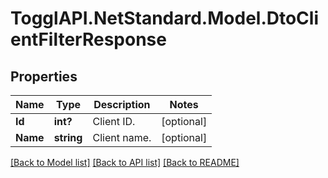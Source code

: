 # TogglAPI.NetStandard.Model.DtoClientFilterResponse
## Properties

Name | Type | Description | Notes
------------ | ------------- | ------------- | -------------
**Id** | **int?** | Client ID. | [optional] 
**Name** | **string** | Client name. | [optional] 

[[Back to Model list]](../README.md#documentation-for-models) [[Back to API list]](../README.md#documentation-for-api-endpoints) [[Back to README]](../README.md)


